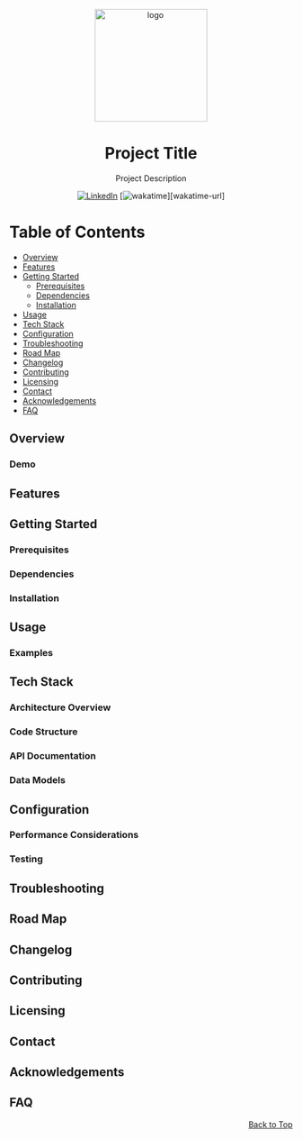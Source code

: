 <!--
A README template for projects.
-->

<a id="top-of-page"></a>

<!-- PROJECT LOGO -->
<div align="center">

<img src="assets/img/logo.gif" alt="logo" width="200" height="auto" />

<!-- PROJECT TITLE -->
# Project Title <!-- omit from toc -->

<!-- PROJECT DESCRIPTION-->
Project Description

<!-- BADGES -->

[![LinkedIn][linkedin-badge]][linkedin-url]
[![wakatime][wakatime-badge]][wakatime-url]

</div>

<!-- TABLE OF CONTENTS -->
# Table of Contents <!-- omit from toc -->

- [Overview](#overview)
- [Features](#features)
- [Getting Started](#getting-started)
  - [Prerequisites](#prerequisites)
  - [Dependencies](#dependencies)
  - [Installation](#installation)
- [Usage](#usage)
- [Tech Stack](#tech-stack)
- [Configuration](#configuration)
- [Troubleshooting](#troubleshooting)
- [Road Map](#road-map)
- [Changelog](#changelog)
- [Contributing](#contributing)
- [Licensing](#licensing)
- [Contact](#contact)
- [Acknowledgements](#acknowledgements)
- [FAQ](#faq)

## Overview

<!--
Provide a brief introduction to the project, outlining its purpose, scope, and target audience. Mention the key features and benefits of the project.
-->

### Demo <!-- omit from toc -->

<!--
Provide screenshots or a demo showcasing the project.
-->

## Features

<!-- 
Explain the key features of the project. 
-->
## Getting Started

<!--
This section should cover the steps required to set up and run the project locally. Include information on any dependencies or prerequisites needed, along with installation and configuration instructions.
-->

### Prerequisites

### Dependencies

### Installation

## Usage

<!--
Provide instructions on how to use the application. Include details on available commands, options, and parameters.
-->

### Examples <!-- omit from toc -->

<!--
Offer code snippets and examples to illustrate key functionalities or demonstrate usage.
-->

## Tech Stack

<!--
List the programming languages, frameworks, libraries, and tools used in the project, along with their respective versions.
-->

### Architecture Overview <!-- omit from toc -->

<!--
Present a high-level overview of the project's architecture. Include a diagram illustrating the major components and their interactions.
-->

### Code Structure <!-- omit from toc -->

<!--
Explain the organization of the project's codebase. Describe the purpose and responsibilities of significant files or modules.
-->

<!--(if applicable)-->
### API Documentation <!-- omit from toc -->

<!--
If the project exposes an API, provide detailed documentation for each endpoint, including request and response formats.
-->

<!--(if applicable)-->
### Data Models <!-- omit from toc -->

<!--
If the project involves databases or data models, describe the structure of the data and database schema.
-->

## Configuration

<!--
Explain any configuration options available to customize the project's behavior.
-->

<!--(if applicable)-->
### Performance Considerations <!-- omit from toc -->
<!--
Highlight performance-related considerations and provide tips for optimizing the application.
-->

### Testing <!-- omit from toc -->

<!--
Explain the approach to testing the project and provide instructions to run tests.
-->

## Troubleshooting

<!--
Address common issues that users may encounter and provide solutions to resolve them.
-->

## Road Map

<!-- 
This section outlines upcoming releases and features.
-->

## Changelog

<!--
Keep track of major updates, improvements, and bug fixes in the version history or changelog.
-->

## Contributing

<!--
Specify guidelines for contributing to the project, including coding standards and how to submit changes.
-->

## Licensing

<!--
Specify the license under which the project is distributed.
-->

## Contact

<!--
Provide contact details for the maintainer or author of the project.
-->

## Acknowledgements

<!--
List the resources you found helpful and would like to credit.
-->

## FAQ

<!--
This section addresses frequently asked questions. 
-->

<div style="text-align: right"><a href="#top-of-page">Back to Top</a></div>

<!-- BADGES AND LINKS -->

[linkedin-badge]: https://img.shields.io/badge/linkedin-badge?style=plastic&logo=linkedin&color=%230A66C2
[linkedin-url]: https://linkedin.com/in/jonathanphari
[wakatime-badge]: 
[wakatime-url]:
